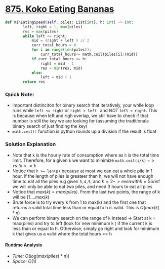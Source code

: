# [875. Koko Eating Bananas](https://leetcode.com/problems/koko-eating-bananas/description/)

```python
def minEatingSpeed(self, piles: List[int], h: int) -> int:
        left, right = 1, max(piles)
        res = max(piles)
        while left <= right:
            mid = (right + left ) // 2
            curr_total_hours = 0 
            for i in range(len(piles)):
                curr_total_hours+= math.ceil(piles[i]/(mid))
            if curr_total_hours <= h: 
                right = mid - 1
                res = min(res, mid)
            else:
                left = mid + 1
        return res
```

### Quick Note:
- important distinciton for binary search that iteratively, your whlle loop runs while `left <= right` or `right > left ` and *NOT* `left < right`. This is because when left and righ overlap, we still have to check if that number is still the key we are looking for (assuming the traditionala binary search of just finding the key)
- `math.ceil()` function is python rounds up a  division if the result is float 

### Solution Explanation 
- Note that `k` is the hourly rate of consumption where as `h` is the total time limit. Therefore, for a given `k` we want to minimize `math.ceil(i/k)` $-> x s.t x <= h$
- Notice that `h >= len(p)` because at most we can eat a whole pile in 1 hour. if the length of piles is greateer than h, we will not have enough time to eat all the piles e.g given `3,4,5`, and $h=2 -> even with k = 5 or \inf$ we will only be able to eat two piles, and need 3 hours to eat all piles 
- Notice that $max(k) = max(piles)$. From the last two points, the range of k will be $[1....max(k)$
- Brute force is to try every k from 1 to max(k) and the first one that returns a valid total time less than or equal to h is valid. This is $O(max(k) * n)$
- We can perform binary search on the range of k instead -> Start at k = max(piles) and try to left (look for new minimum k ) if the current k is less than or equal to h. Otherwise, simply go right and look for minimum k that gives us a valid where the total hours <= h 

#### Runtime Analysis  
- *Time:* $O(log(max(piles) * n))$
- *Space:* $O(1)$
